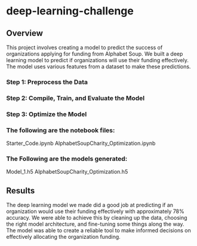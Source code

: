 # deep-learning-challenge

## Overview

This project involves creating a model to predict the success of organizations applying for funding from Alphabet Soup. We built a deep learning model to predict if organizations will use their funding effectively. The model uses various features from a dataset to make these predictions.

### Step 1: Preprocess the Data
### Step 2: Compile, Train, and Evaluate the Model
### Step 3: Optimize the Model

### The following are the notebook files:
Starter_Code.ipynb
AlphabetSoupCharity_Optimization.ipynb

### The Following are the models generated:
Model_1.h5
AlphabetSoupCharity_Optimization.h5

## Results
The deep learning model we made did a good job at predicting if an organization would use their funding effectively with approximately 78% accuracy. We were able to achieve this by cleaning up the data, choosing the right model architecture, and fine-tuning some things along the way. The model was able to create a reliable tool to make informed decisions on effectively allocating the organization funding.
